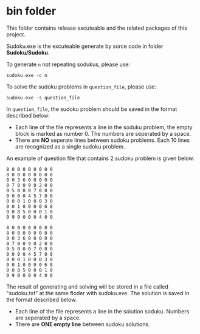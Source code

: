# bin folder

This folder contains release excuteable and the related packages of this project.

Sudoku.exe is the excuteable generate by sorce code in folder **Sudoku/Sudoku**. 

To generate `n` not repeating sodukus, please use:
```
sudoku.exe -c n
```


To solve the sudoku problems in `question_file`, please use:
```
sudoku.exe -s question_file
```
In `question_file`, the sudoku problem should be saved in the format described below:

* Each line of the file represents a line in the soduku problem, 
  the empty block is marked as number 0. The numbers are seperated by a space.
* There are **NO** seperate lines between sudoku problems. Each 10 lines are
  recognized as a single sudoku problem.

An example of question file that contains 2 sudoku problem is given below.
```
8 0 0 0 0 0 0 0 0
8 0 0 0 0 0 0 0 0
0 0 3 6 0 0 0 0 0
0 7 0 0 9 0 2 0 0
0 5 0 0 0 7 0 0 0
0 0 0 0 4 5 7 0 0
0 0 0 1 0 0 0 3 0
0 0 1 0 0 0 0 6 8
0 0 8 5 0 0 0 1 0
0 9 0 0 0 0 4 0 0

8 0 0 0 0 0 0 0 0
8 0 0 0 0 0 0 0 0
0 0 3 6 0 0 0 0 0
0 7 0 0 9 0 2 0 0
0 5 0 0 0 7 0 0 0
0 0 0 0 4 5 7 0 0
0 0 0 1 0 0 0 3 0
0 0 1 0 0 0 0 6 8
0 0 8 5 0 0 0 1 0
0 9 0 0 0 0 4 0 0
```

The result of generating and solving will be stored in a file called "sudoku.txt"
at the same floder with sudoku.exe.
The solution is saved in the format described below.

* Each line of the file represents a line in the solution soduku.
  Numbers are seperated by a space.
* There are **ONE empty line**  between sudoku solutions.



